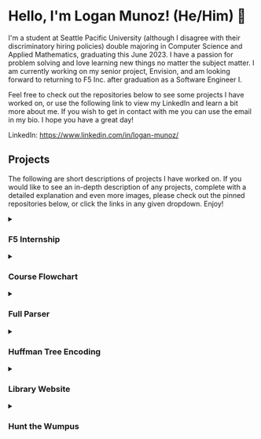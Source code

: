 # Hello, I'm Logan Munoz! (He/Him) :wave:

I'm a student at Seattle Pacific University (although I disagree with their discriminatory hiring policies) double majoring in Computer Science and Applied Mathematics, graduating this June 2023. I have a passion for problem solving and love learning new things no matter the subject matter. I am currently working on my senior project, Envision, and am looking forward to returning to F5 Inc. after graduation as a Software Engineer I. 

Feel free to check out the repositories below to see some projects I have worked on, or use the following link to view my LinkedIn and learn a bit more about me. If you wish to get in contact with me you can use the email in my bio. I hope you have a great day!

LinkedIn: https://www.linkedin.com/in/logan-munoz/

## Projects

The following are short descriptions of projects I have worked on. If you would like to see an in-depth description of any projects, complete with a detailed explanation and even more images, please check out the pinned repositories below, or click the links in any given dropdown. Enjoy!

<details><summary>
  <h3>F5 Internship</h3>
  </summary>
  <h2>F5 Internship - Team</h2>
  <h3>- Code -</h3>
  <a href="https://github.com/LoganMunoz16/F5-Internship">Repository pinned below</a>
  
  <h3>- Timeline -</h3>
  June 2023 - September 2023
  
  
  <h3>- Technologies -</h3>
  <ul>
    <li>Javascript</li>
    <li>React</li>
    <li>Redux</li>
    <li>NGINX</li>
  </ul>
  
  
  <h3>- Brief Description -</h3>
  I interned in the Greenhouse department of the Office of the CTO, working on Project NSure. NSure is a web application designed to reduce NGINX configuration complexity to make it more marketable to small or medium sized businesses. I had the honor of working on a global team with members from the US, India, and Germany, and doing many presentations for this team and the company at large about our progress throughout the internship.
  <br/>
  <br/>
  
  Below is a calendar created by my intern cohort detailing our activities throughout the internship, created in preparation for our final demo of Project NSure.
     <br/>
  <br/>
<p align="center">
  <img src="https://user-images.githubusercontent.com/59589283/218954868-3651fa1e-6de9-4277-afc2-910d65ea7438.png" />
</p>
</details>

<details><summary>
  <h3>Course Flowchart</h3>
  </summary>
<h2>Course Flowchart - Team</h2>
  <h3>- Code -</h3>
  <a href="https://github.com/LoganMunoz16/flowchart-alison-logan">Repository pinned below</a>
  
  <h3>- Timeline -</h3>
  February 2022 - March 2022
  
  
  <h3>- Technologies -</h3>
  <ul>
    <li>C++</li>
    <li>C++ Boost</li>
    <li>Graph Data Structure</li> 
  </ul>
  
  
  <h3>- Brief Description -</h3>
  This project was completed by myself and my partner Alison Langer as the final for Algorithms Design and Analysis. Given a text file containing a course list, our program will use C++ Boost's graph libraries to create a possible course flow based on credit limits and a starting quarter. I designed the primary algorithm to create this course flow, and Alison handled all the visualizations using libraries such as graphviz.
    <br/>
  <br/>
  Below is a picture of an example course flow that can be created with our program. The linked repository has a very in-depth description of the project, along with some more images and an animation of the visuals being created.
    <br/>
  <br/>
  If you would like to see a video on how the program operates, please see <a href="https://youtu.be/glKszGwu_r4">this link</a>.
     <br/>
  <br/>
<p align="center">
  <img src="https://user-images.githubusercontent.com/59589283/159179053-a2b3c372-59cf-4b74-a7a1-80bab38556e4.jpg" />
</p>
</details>

<details><summary>
  <h3>Full Parser</h3>
  </summary>
  <h2>Full Parser - Solo</h2>
  <h3>- Code -</h3>
  <a href="https://github.com/LoganMunoz16/go-parser">Repository pinned below</a>
  
  <h3>- Timeline -</h3>
  October 2021 - November 2021
  
  
  <h3>- Technologies -</h3>
  <ul>
    <li>Golang</li>
    <li>Basic Lexer and Parser concepts</li>
  </ul>
  
  
  <h3>- Brief Description -</h3>
  This parser was created for my Concepts in Programming Langauges course. The program runs a lexical and syntactical analysis on a mock lanaguge called Three Point. If the input program passes all tests, then the code can be re-printed either in Scheme or Prolog syntax. This was a difficult project because I had no exposure to Golang prior to beginning coding, so I had to learn how to build a full parser while also learning Golang.
     <br/>
  <br/>  
  Below is the grammar used for Three Point. 
     <br/>
  <br/>
  
```
START      --> STMT_LIST
STMT_LIST  --> STMT. |
               STMT; STMT_LIST
STMT       --> POINT_DEF |
               TEST
POINT_DEF  --> ID = point(NUM, NUM)
TEST       --> test(OPTION, POINT_LIST)
ID         --> LETTER+
NUM        --> DIGIT+
OPTION     --> triangle |
               square
POINT_LIST --> ID |
               ID, POINT_LIST
LETTER     --> a | b | c | d | e | f | g | ... | z
DIGIT      --> 0 | 1 | 2 | 3 | 4 | 5 | 6 | ... | 9
```
</details>

<details><summary>
  <h3>Huffman Tree Encoding</h3>
  </summary>
<h2>Huffman Tree Encoding - Solo</h2>
  <h3>- Code -</h3>
  <a href="https://github.com/LoganMunoz16/huffman-tree">Repository pinned below</a>
  
  <h3>- Timeline -</h3>
  April 2020 - June 2020
  
  
  <h3>- Technologies -</h3>
  <ul>
    <li>C++</li>
    <li>Huffman Tree Data Structure</li>
  </ul>
  
  
  <h3>- Brief Description -</h3>
  This program was created as a final for my Data Structures II course. Given an input text document, the program will create a huffman tree based on how often each character in the document is used. Each character will be assigned a unique combination of 0's and 1's, and then replaced in the original document to create an encoded document. 
     <br/>
  <br/>
  The following is an example of what the huffman encoding will look like. The "CR" character is representative of a newline character.
     <br/>
  <br/>
  ```
{key:   , code: 11}
{key:  a, code: 010}
{key:  e, code: 0010}
{key:  o, code: 0110}
{key:  u, code: 0111}
{key:  r, code: 1000}
{key:  n, code: 1010}
{key:  i, code: 1011}
{key:  l, code: 00001}
{key:  s, code: 00010}
{key:  d, code: 00110}
{key:  m, code: 10011}
{key:  p, code: 000000}
{key:  c, code: 000001}
{key: CR, code: 000110}
{key:  t, code: 000111}
{key:  g, code: 001111}
{key:  q, code: 100100}
{key:  b, code: 100101}
{key:  h, code: 0011100}
{key:  f, code: 00111010}
{key:  z, code: 00111011}
```

</details>

<details><summary>
  <h3>Library Website</h3>
  </summary>
<h2>Library Website - Solo</h2>
  <h3>- Code -</h3>
  <a href="https://github.com/LoganMunoz16/library-database-front-end">Repository pinned below</a>
  
  <h3>- Timeline -</h3>
  April 2021 - June 2021
  
  
  <h3>- Technologies -</h3>
  <ul>
    <li>Javascript</li>
    <li>Bootstrap</li>
    <li>Express</li> 
    <li>Mongoose</li>
    <li>node.js</li>
  </ul>
  
  
  <h3>- Brief Description -</h3>
  This project was the final for my Netcentric Computing course. This web application is a mock library, allowing a user to add, remove, and edit information on books and their corresponding authors. This was my first step into working with web applications, and creating my own API from scratch to handle database interactions. The back end is kept private for security concerns, but listed in this repository is the code for the front end.
     <br/>
  <br/>  
  Below is a screenshot of what the book list looks like on the website. Feel free to check out the repository for more screenshots and information.
     <br/>
  <br/>
<p align="center">
  <img src="https://user-images.githubusercontent.com/59589283/141358313-f4656be5-7c8e-48cf-a85a-4854fa141420.png" />
</p>
</details>

<details><summary>
  <h3>Hunt the Wumpus</h3>
  </summary>
<h2>Hunt the Wumpus - Team</h2>
  <h3>- Code -</h3>
  <a href="https://github.com/JEElsner/HuntTheWumpus">Repository pinned below</a>
  
  <h3>- Timeline -</h3>
  March 2019 - May 2019
  
  
  <h3>- Technologies -</h3>
  <ul>
    <li>Java</li>
    <li>Basic GUI Principles</li>
  </ul>
  
  
  <h3>- Brief Description -</h3>
  This project was created with a team of 5 to enter a Microsoft <a href="https://en.wikipedia.org/wiki/Hunt_the_Wumpus">Hunt the Wumpus</a> competition. We were tasked with making our own rendition of the game Hunt the Wumpus, and then having it judged by a panel of industry professionals on Microsoft's campus. I worked primarily with creating the GUI, although I did assist with debugging some of the other portions of our code. 
     <br/>
  <br/>  
  This was the first major coding project that I took part of, and was a primary reason why I wanted to continue to learn about Computer Science in college. The following picture is of our Kanban Board after having completed our project. This was also a fantastic introduction to that style of development, which was very helpful in organizing our tasks.
   <br/>
  <br/>  
<p align="center">
  <img src="https://user-images.githubusercontent.com/59589283/220028004-23ff50e9-c8e3-444a-8857-40b96f895853.jpg" />
</p>
</details>
